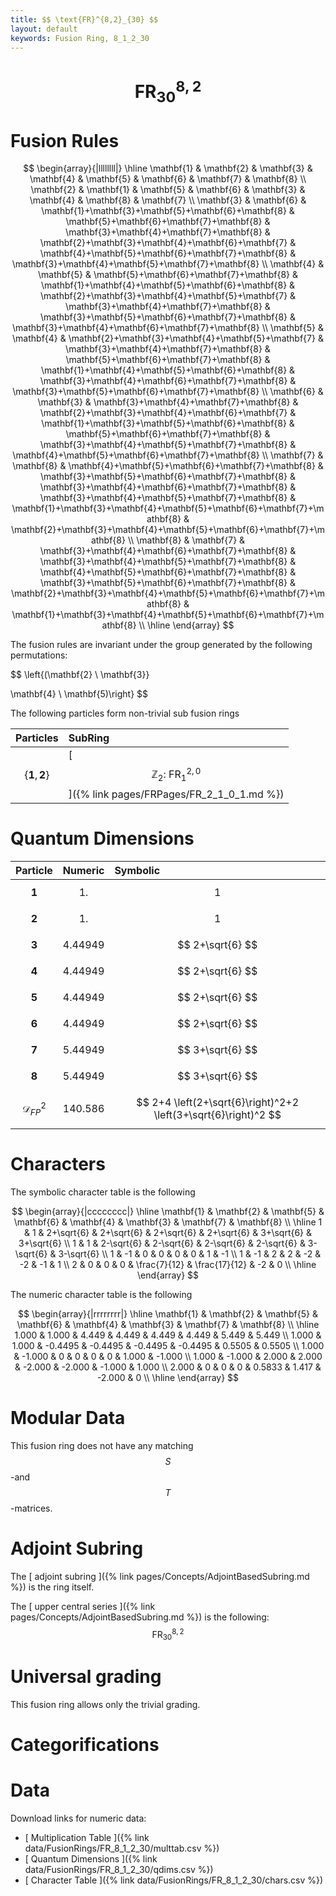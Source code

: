 ```yaml
---
title: $$ \text{FR}^{8,2}_{30} $$
layout: default
keywords: Fusion Ring, 8_1_2_30
---
```

# $$ \text{FR}^{8,2}_{30} $$


# Fusion Rules

$$
\begin{array}{|llllllll|}
\hline
 \mathbf{1} & \mathbf{2} & \mathbf{3} & \mathbf{4} & \mathbf{5} & \mathbf{6} & \mathbf{7} & \mathbf{8} \\
 \mathbf{2} & \mathbf{1} & \mathbf{5} & \mathbf{6} & \mathbf{3} & \mathbf{4} & \mathbf{8} & \mathbf{7} \\
 \mathbf{3} & \mathbf{6} & \mathbf{1}+\mathbf{3}+\mathbf{5}+\mathbf{6}+\mathbf{8} & \mathbf{5}+\mathbf{6}+\mathbf{7}+\mathbf{8} & \mathbf{3}+\mathbf{4}+\mathbf{7}+\mathbf{8} & \mathbf{2}+\mathbf{3}+\mathbf{4}+\mathbf{6}+\mathbf{7} & \mathbf{4}+\mathbf{5}+\mathbf{6}+\mathbf{7}+\mathbf{8} & \mathbf{3}+\mathbf{4}+\mathbf{5}+\mathbf{7}+\mathbf{8} \\
 \mathbf{4} & \mathbf{5} & \mathbf{5}+\mathbf{6}+\mathbf{7}+\mathbf{8} & \mathbf{1}+\mathbf{4}+\mathbf{5}+\mathbf{6}+\mathbf{8} & \mathbf{2}+\mathbf{3}+\mathbf{4}+\mathbf{5}+\mathbf{7} & \mathbf{3}+\mathbf{4}+\mathbf{7}+\mathbf{8} & \mathbf{3}+\mathbf{5}+\mathbf{6}+\mathbf{7}+\mathbf{8} & \mathbf{3}+\mathbf{4}+\mathbf{6}+\mathbf{7}+\mathbf{8} \\
 \mathbf{5} & \mathbf{4} & \mathbf{2}+\mathbf{3}+\mathbf{4}+\mathbf{5}+\mathbf{7} & \mathbf{3}+\mathbf{4}+\mathbf{7}+\mathbf{8} & \mathbf{5}+\mathbf{6}+\mathbf{7}+\mathbf{8} & \mathbf{1}+\mathbf{4}+\mathbf{5}+\mathbf{6}+\mathbf{8} & \mathbf{3}+\mathbf{4}+\mathbf{6}+\mathbf{7}+\mathbf{8} & \mathbf{3}+\mathbf{5}+\mathbf{6}+\mathbf{7}+\mathbf{8} \\
 \mathbf{6} & \mathbf{3} & \mathbf{3}+\mathbf{4}+\mathbf{7}+\mathbf{8} & \mathbf{2}+\mathbf{3}+\mathbf{4}+\mathbf{6}+\mathbf{7} & \mathbf{1}+\mathbf{3}+\mathbf{5}+\mathbf{6}+\mathbf{8} & \mathbf{5}+\mathbf{6}+\mathbf{7}+\mathbf{8} & \mathbf{3}+\mathbf{4}+\mathbf{5}+\mathbf{7}+\mathbf{8} & \mathbf{4}+\mathbf{5}+\mathbf{6}+\mathbf{7}+\mathbf{8} \\
 \mathbf{7} & \mathbf{8} & \mathbf{4}+\mathbf{5}+\mathbf{6}+\mathbf{7}+\mathbf{8} & \mathbf{3}+\mathbf{5}+\mathbf{6}+\mathbf{7}+\mathbf{8} & \mathbf{3}+\mathbf{4}+\mathbf{6}+\mathbf{7}+\mathbf{8} & \mathbf{3}+\mathbf{4}+\mathbf{5}+\mathbf{7}+\mathbf{8} & \mathbf{1}+\mathbf{3}+\mathbf{4}+\mathbf{5}+\mathbf{6}+\mathbf{7}+\mathbf{8} & \mathbf{2}+\mathbf{3}+\mathbf{4}+\mathbf{5}+\mathbf{6}+\mathbf{7}+\mathbf{8} \\
 \mathbf{8} & \mathbf{7} & \mathbf{3}+\mathbf{4}+\mathbf{6}+\mathbf{7}+\mathbf{8} & \mathbf{3}+\mathbf{4}+\mathbf{5}+\mathbf{7}+\mathbf{8} & \mathbf{4}+\mathbf{5}+\mathbf{6}+\mathbf{7}+\mathbf{8} & \mathbf{3}+\mathbf{5}+\mathbf{6}+\mathbf{7}+\mathbf{8} & \mathbf{2}+\mathbf{3}+\mathbf{4}+\mathbf{5}+\mathbf{6}+\mathbf{7}+\mathbf{8} & \mathbf{1}+\mathbf{3}+\mathbf{4}+\mathbf{5}+\mathbf{6}+\mathbf{7}+\mathbf{8} \\
\hline
\end{array}
$$


The fusion rules are invariant under the group generated by the following permutations:

$$ \left\{(\mathbf{2} \ \mathbf{3}}

 \mathbf{4} \ \mathbf{5)\right\} $$


The following particles form non-trivial sub fusion rings

| Particles | SubRing |
| :------ | :------ |
| $$ \{\mathbf{1},\mathbf{2}\} $$ | [ $$ \mathbb{Z}_2:\ \text{FR}^{2,0}_{1} $$ ]({% link pages/FRPages/FR_2_1_0_1.md %}) |


# Quantum Dimensions

| Particle | Numeric | Symbolic |
| :------ | :------ | :------ |
| $$ \mathbf{1} $$ | $$ 1. $$ | $$ 1 $$ |
| $$ \mathbf{2} $$ | $$ 1. $$ | $$ 1 $$ |
| $$ \mathbf{3} $$ | $$ 4.44949 $$ | $$ 2+\sqrt{6} $$ |
| $$ \mathbf{4} $$ | $$ 4.44949 $$ | $$ 2+\sqrt{6} $$ |
| $$ \mathbf{5} $$ | $$ 4.44949 $$ | $$ 2+\sqrt{6} $$ |
| $$ \mathbf{6} $$ | $$ 4.44949 $$ | $$ 2+\sqrt{6} $$ |
| $$ \mathbf{7} $$ | $$ 5.44949 $$ | $$ 3+\sqrt{6} $$ |
| $$ \mathbf{8} $$ | $$ 5.44949 $$ | $$ 3+\sqrt{6} $$ |
| $$ \mathcal{D}_{FP}^2 $$ | $$ 140.586 $$ | $$ 2+4 \left(2+\sqrt{6}\right)^2+2 \left(3+\sqrt{6}\right)^2 $$ |

# Characters

The symbolic character table is the following

$$
\begin{array}{|cccccccc|}
\hline
 \mathbf{1} & \mathbf{2} & \mathbf{5} & \mathbf{6} & \mathbf{4} & \mathbf{3} & \mathbf{7} & \mathbf{8} \\
\hline
 1 & 1 & 2+\sqrt{6} & 2+\sqrt{6} & 2+\sqrt{6} & 2+\sqrt{6} & 3+\sqrt{6} & 3+\sqrt{6} \\
 1 & 1 & 2-\sqrt{6} & 2-\sqrt{6} & 2-\sqrt{6} & 2-\sqrt{6} & 3-\sqrt{6} & 3-\sqrt{6} \\
 1 & -1 & 0 & 0 & 0 & 0 & 1 & -1 \\
 1 & -1 & 2 & 2 & -2 & -2 & -1 & 1 \\
 2 & 0 & 0 & 0 & \frac{7}{12} & \frac{17}{12} & -2 & 0 \\
\hline
\end{array}
$$

The numeric character table is the following

$$
\begin{array}{|rrrrrrrr|}
\hline
 \mathbf{1} & \mathbf{2} & \mathbf{5} & \mathbf{6} & \mathbf{4} & \mathbf{3} & \mathbf{7} & \mathbf{8} \\
\hline
 1.000 & 1.000 & 4.449 & 4.449 & 4.449 & 4.449 & 5.449 & 5.449 \\
 1.000 & 1.000 & -0.4495 & -0.4495 & -0.4495 & -0.4495 & 0.5505 & 0.5505 \\
 1.000 & -1.000 & 0 & 0 & 0 & 0 & 1.000 & -1.000 \\
 1.000 & -1.000 & 2.000 & 2.000 & -2.000 & -2.000 & -1.000 & 1.000 \\
 2.000 & 0 & 0 & 0 & 0.5833 & 1.417 & -2.000 & 0 \\
\hline
\end{array}
$$

# Modular Data

This fusion ring does not have any matching $$ S $$-and $$ T $$-matrices.

# Adjoint Subring

The [ adjoint subring ]({% link pages/Concepts/AdjointBasedSubring.md %}) is the ring itself.

The [ upper central series ]({% link pages/Concepts/AdjointBasedSubring.md %}) is the following:
$$ \text{FR}^{8,2}_{30} $$

# Universal grading

This fusion ring allows only the trivial grading.

# Categorifications



# Data

Download links for numeric data:

* [ Multiplication Table ]({% link data/FusionRings/FR_8_1_2_30/multtab.csv %})
* [ Quantum Dimensions ]({% link data/FusionRings/FR_8_1_2_30/qdims.csv %})
* [ Character Table ]({% link data/FusionRings/FR_8_1_2_30/chars.csv %})